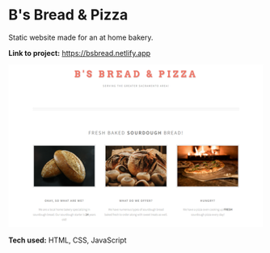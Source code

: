 # B's Bread & Pizza
Static website made for an at home bakery.

**Link to project:** https://bsbread.netlify.app

![alt tag](./images/bakerysite.jpg)


**Tech used:** HTML, CSS, JavaScript
